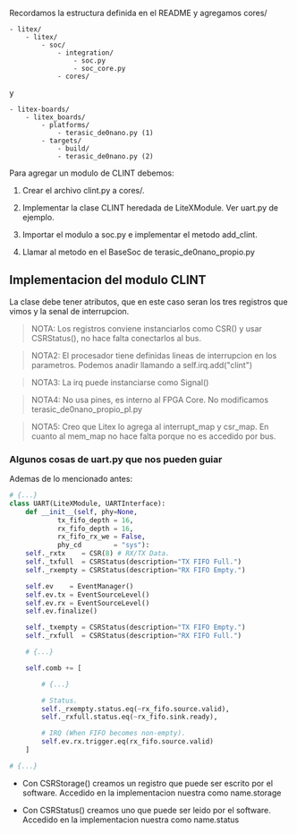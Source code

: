 Recordamos la estructura definida en el README y agregamos cores/

```
- litex/
    - litex/
        - soc/
            - integration/
                - soc.py
                - soc_core.py
            - cores/
```

y 

```
- litex-boards/
    - litex_boards/
        - platforms/
            - terasic_de0nano.py (1)
        - targets/
            - build/
            - terasic_de0nano.py (2)
```

Para agregar un modulo de CLINT debemos:

1. Crear el archivo clint.py a cores/.

2. Implementar la clase CLINT heredada de LiteXModule. Ver uart.py de ejemplo.

3. Importar el modulo a soc.py e implementar el metodo add_clint.

4. Llamar al metodo en el BaseSoc de terasic_de0nano_propio.py

## Implementacion del modulo CLINT

La clase debe tener atributos, que en este caso seran los tres registros que vimos y la senal de interrupcion.


> NOTA: Los registros conviene instanciarlos como CSR() y usar CSRStatus(), no hace falta conectarlos al bus.

> NOTA2: El procesador tiene definidas lineas de interrupcion en los parametros. Podemos anadir llamando a self.irq.add("clint")

> NOTA3: La irq puede instanciarse como Signal()

> NOTA4: No usa pines, es interno al FPGA Core. No modificamos terasic_de0nano_propio_pl.py

> NOTA5: Creo que Litex lo agrega al interrupt_map y csr_map. En cuanto al mem_map no hace falta porque no es accedido por bus.

### Algunos cosas de uart.py que nos pueden guiar

Ademas de lo mencionado antes:
``` Python
# {...}
class UART(LiteXModule, UARTInterface):
    def __init__(self, phy=None,
            tx_fifo_depth = 16,
            rx_fifo_depth = 16,
            rx_fifo_rx_we = False,
            phy_cd        = "sys"):
    self._rxtx    = CSR(8) # RX/TX Data.
    self._txfull  = CSRStatus(description="TX FIFO Full.")
    self._rxempty = CSRStatus(description="RX FIFO Empty.")

    self.ev    = EventManager()
    self.ev.tx = EventSourceLevel()
    self.ev.rx = EventSourceLevel()
    self.ev.finalize()

    self._txempty = CSRStatus(description="TX FIFO Empty.")
    self._rxfull  = CSRStatus(description="RX FIFO Full.")

    # {...}

    self.comb += [

        # {...}

        # Status.
        self._rxempty.status.eq(~rx_fifo.source.valid),
        self._rxfull.status.eq(~rx_fifo.sink.ready),

        # IRQ (When FIFO becomes non-empty).
        self.ev.rx.trigger.eq(rx_fifo.source.valid)
    ]

# {...}

```
- Con CSRStorage() creamos un registro que puede ser escrito por el software. Accedido en la implementacion nuestra como name.storage

- Con CSRStatus() creamos uno que puede ser leido por el software. Accedido en la implementacion nuestra como name.status
